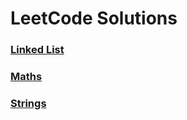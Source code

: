 # LeetCode Solutions
### [Linked List](./Linked%20List)
### [Maths](./Maths)
### [Strings](./Strings)
